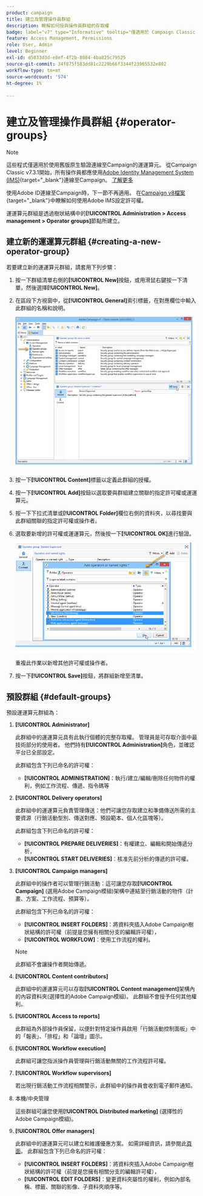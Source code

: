 ```yaml
---
product: campaign
title: 建立及管理操作員群組
description: 瞭解如何授與操作員群組的存取權
badge: label="v7" type="Informative" tooltip="僅適用於 Campaign Classic v7"
feature: Access Management, Permissions
role: User, Admin
level: Beginner
exl-id: d5833d3d-e8ef-4f2b-8084-4ba825c79525
source-git-commit: 34f875f583dd81c2229b66f3344f23965532e802
workflow-type: tm+mt
source-wordcount: '574'
ht-degree: 1%

---
```


# 建立及管理操作員群組 {#operator-groups}

>[!NOTE]
>
>這些程式僅適用於使用舊版原生驗證連線至Campaign的運運算元。 從Campaign Classic v7.3.1開始，所有操作員都應使用[Adobe Identity Management System (IMS)](https://helpx.adobe.com/tw/enterprise/using/identity.html){target="_blank"}連線至Campaign。 [了解更多](../../technotes/using/migrate-users-to-ims.md)
>
>使用Adobe ID連線至Campaign時，下一節不再適用。 在[Campaign v8檔案](https://experienceleague.adobe.com/docs/campaign/campaign-v8/admin/permissions/gs-permissions.html?lang=zh-Hant){target="_blank"}中瞭解如何使用Adobe IMS設定許可權。

運運算元群組是透過樹狀結構中的&#x200B;**[!UICONTROL Administration > Access management > Operator groups]**&#x200B;節點所建立。

## 建立新的運運算元群組 {#creating-a-new-operator-group}

若要建立新的運運算元群組，請套用下列步驟：

1. 按一下群組清單右側的&#x200B;**[!UICONTROL New]**&#x200B;按鈕，或用滑鼠右鍵按一下清單，然後選擇&#x200B;**[!UICONTROL New]**。
1. 在區段下方視窗中，從&#x200B;**[!UICONTROL General]**&#x200B;索引標籤，在對應欄位中輸入此群組的名稱和說明。

   ![](assets/s_ncs_user_create_operator_gp.png)

1. 按一下&#x200B;**[!UICONTROL Content]**&#x200B;標籤以定義此群組的授權。
1. 按一下&#x200B;**[!UICONTROL Add]**&#x200B;按鈕以選取要與群組建立關聯的指定許可權或運運算元。
1. 按一下下拉式清單或&#x200B;**[!UICONTROL Folder]**&#x200B;欄位右側的資料夾，以尋找要與此群組關聯的指定許可權或操作者。
1. 選取要新增的許可權或運運算元，然後按一下&#x200B;**[!UICONTROL OK]**&#x200B;進行驗證。

   ![](assets/s_ncs_user_create_operator_gp03.png)

   重複此作業以新增其他許可權或操作者。

1. 按一下&#x200B;**[!UICONTROL Save]**&#x200B;按鈕，將群組新增至清單。

## 預設群組 {#default-groups}

預設運運算元群組為：

1. **[!UICONTROL Administrator]**

   此群組中的運運算元具有此執行個體的完整存取權。 管理員是可存取介面中最技術部分的使用者。 他們持有&#x200B;**[!UICONTROL Administration]**&#x200B;角色，並確認平台已全部設定。

   此群組包含下列已命名的許可權：

   * **[!UICONTROL ADMINISTRATION]**：執行/建立/編輯/刪除任何物件的權利，例如工作流程、傳遞、指令碼等

1. **[!UICONTROL Delivery operators]**

   此群組中的運運算元負責管理傳送：他們可讓您存取建立和準備傳送所需的主要資源（行銷活動型別、傳送對應、預設範本、個人化區塊等）。

   此群組包含下列已命名的許可權：

   * **[!UICONTROL PREPARE DELIVERIES]**：有權建立、編輯和開始傳遞分析，
   * **[!UICONTROL START DELIVERIES]**：核准先前分析的傳遞的許可權。

1. **[!UICONTROL Campaign managers]**

   此群組中的操作者可以管理行銷活動：這可讓您存取&#x200B;**[!UICONTROL Campaign]** (選用Adobe Campaign模組)架構中連結至行銷活動的物件（計畫、方案、工作流程、預算等）。

   此群組包含下列已命名的許可權：

   * **[!UICONTROL INSERT FOLDERS]**：將資料夾插入Adobe Campaign樹狀結構的許可權（前提是您擁有相關分支的編輯許可權），
   * **[!UICONTROL WORKFLOW]**：使用工作流程的權利。

   >[!NOTE]
   >
   >此群組不會讓操作者開始傳遞。

1. **[!UICONTROL Content contributors]**

   此群組中的運運算元可以存取&#x200B;**[!UICONTROL Content management]**&#x200B;架構內的內容資料夾(選擇性的Adobe Campaign模組)。 此群組不會授予任何其他權利。

1. **[!UICONTROL Access to reports]**

   此群組為外部操作員保留，以便針對特定操作員啟用「行銷活動控制面板」中的「報表」、「排程」和「論壇」圖示。

1. **[!UICONTROL Workflow execution]**

   此群組可讓您指派操作員管理與行銷活動無關的工作流程許可權。

1. **[!UICONTROL Workflow supervisors]**

   若出現行銷活動工作流程相關警示，此群組中的操作員會收到電子郵件通知。

1. 本機/中央管理

   這些群組可讓您使用&#x200B;**[!UICONTROL Distributed marketing]** (選擇性的Adobe Campaign模組)。

1. **[!UICONTROL Offer managers]**

   此群組中的運運算元可以建立和維護優惠方案。 如需詳細資訊，請參閱此[頁面](../../interaction/using/operator-profiles.md)。
此群組包含下列已命名的許可權：

   * **[!UICONTROL INSERT FOLDERS]**：將資料夾插入Adobe Campaign樹狀結構的許可權（前提是您擁有相關分支的編輯許可權），
   * **[!UICONTROL EDIT FOLDERS]**：變更資料夾屬性的權利，例如內部名稱、標籤、關聯的影像、子資料夾順序等。

